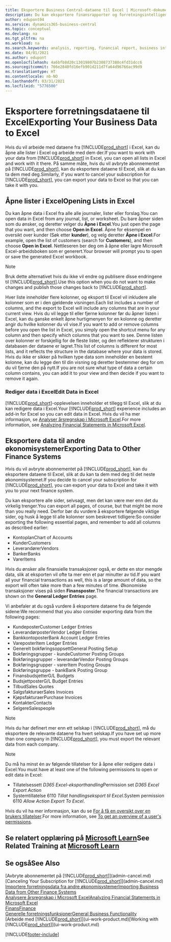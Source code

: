 ```yaml
---
title: Eksportere Business Central-dataene til Excel | Microsoft-dokumentasjon
description: Du kan eksportere finansrapporter og forretningsintelligensdata fra Business Central til Excel, eller du kan åpne Business Central-dataene i Excel.
author: edupont04
ms.service: dynamics365-business-central
ms.topic: conceptual
ms.devlang: na
ms.tgt_pltfrm: na
ms.workload: na
ms.search.keywords: analysis, reporting, financial report, business intelligence, BI, Excel
ms.date: 04/01/2021
ms.author: edupont
ms.openlocfilehash: 4a6bfb8d20c13019807b2308737380c4fd31dcc6
ms.sourcegitcommit: 766e2840fd16efb901d211d7fa64d96766ac99d9
ms.translationtype: HT
ms.contentlocale: nb-NO
ms.lasthandoff: 03/31/2021
ms.locfileid: "5776500"
---
```

# <a name="exporting-your-business-data-to-excel"></a><span data-ttu-id="5b337-103">Eksportere forretningsdataene til Excel</span><span class="sxs-lookup"><span data-stu-id="5b337-103">Exporting Your Business Data to Excel</span></span>
<span data-ttu-id="5b337-104">Hvis du vil arbeide med dataene fra [!INCLUDE[prod_short](includes/prod_short.md)] i Excel, kan du åpne alle lister i Excel og arbeide med dem der.</span><span class="sxs-lookup"><span data-stu-id="5b337-104">If you want to work with your data from [!INCLUDE[prod_short](includes/prod_short.md)] in Excel, you can open all lists in Excel and work with it there.</span></span> <span data-ttu-id="5b337-105">På samme måte, hvis du vil avbryte abonnementet på [!INCLUDE[prod_short](includes/prod_short.md)], kan du eksportere dataene til Excel, slik at du kan ta dem med deg.</span><span class="sxs-lookup"><span data-stu-id="5b337-105">Similarly, if you want to cancel your subscription for [!INCLUDE[prod_short](includes/prod_short.md)], you can export your data to Excel so that you can take it with you.</span></span>

## <a name="opening-lists-in-excel"></a><span data-ttu-id="5b337-106">Åpne lister i Excel</span><span class="sxs-lookup"><span data-stu-id="5b337-106">Opening Lists in Excel</span></span>
<span data-ttu-id="5b337-107">Du kan åpne data i Excel fra alle alle journaler, lister eller forslag.</span><span class="sxs-lookup"><span data-stu-id="5b337-107">You can open data in Excel from any journal, list, or worksheet.</span></span> <span data-ttu-id="5b337-108">Du bare åpner siden som du ønsker, og deretter velger du **Åpne i Excel**.</span><span class="sxs-lookup"><span data-stu-id="5b337-108">You just open the page that you want, and then choose **Open in Excel**.</span></span> <span data-ttu-id="5b337-109">Åpne for eksempel en oversikt over kunder (Søk etter **kunder**), og velg deretter **Åpne i Excel**.</span><span class="sxs-lookup"><span data-stu-id="5b337-109">For example, open the list of customers (search for **Customers**), and then choose **Open in Excel**.</span></span> <span data-ttu-id="5b337-110">Nettleseren ber deg om å åpne eller lagre Microsoft Excel-arbeidsboken som er generert.</span><span class="sxs-lookup"><span data-stu-id="5b337-110">Your browser will prompt you to open or save the generated Excel workbook.</span></span>  

> [!NOTE]
> <span data-ttu-id="5b337-111">Bruk dette alternativet hvis du ikke vil endre og publisere disse endringene til [!INCLUDE[prod_short](includes/prod_short.md)].</span><span class="sxs-lookup"><span data-stu-id="5b337-111">Use this option when you do not want to make changes and publish those changes back to [!INCLUDE[prod_short](includes/prod_short.md)].</span></span>  

<span data-ttu-id="5b337-112">Hver liste inneholder flere kolonner, og eksport til Excel vil inkludere alle kolonner som er i den gjeldende visningen.</span><span class="sxs-lookup"><span data-stu-id="5b337-112">Each list includes a number of columns, and the export to Excel will include any columns that are in your current view.</span></span> <span data-ttu-id="5b337-113">Hvis du vil legge til eller fjerne kolonner før du åpner listen i Excel, kan du ganske enkelt åpne hurtigmenyen for en kolonne og deretter angir du hvilke kolonner du vil vise.</span><span class="sxs-lookup"><span data-stu-id="5b337-113">If you want to add or remove columns before you open the list in Excel, you simply open the shortcut menu for any column and then specify which columns that you want to see.</span></span> <span data-ttu-id="5b337-114">Denne listen over kolonner er forskjellig for de fleste lister, og den reflekterer strukturen i databasen der dataene er lagret.</span><span class="sxs-lookup"><span data-stu-id="5b337-114">This list of columns is different for most lists, and it reflects the structure in the database where your data is stored.</span></span> <span data-ttu-id="5b337-115">Hvis du ikke er sikker på hvilken type data som inneholder en bestemt kolonne, kan du legge den til din visning og deretter bestemmer deg for om du vil fjerne den på nytt.</span><span class="sxs-lookup"><span data-stu-id="5b337-115">If you are not sure what type of data a certain column contains, you can add it to your view and then decide if you want to remove it again.</span></span>  

### <a name="edit-data-in-excel"></a><span data-ttu-id="5b337-116">Rediger data i Excel</span><span class="sxs-lookup"><span data-stu-id="5b337-116">Edit Data in Excel</span></span>
<span data-ttu-id="5b337-117">[!INCLUDE[prod_short](includes/prod_short.md)]-opplevelsen inneholder et tillegg til Excel, slik at du kan redigere data i Excel.</span><span class="sxs-lookup"><span data-stu-id="5b337-117">Your [!INCLUDE[prod_short](includes/prod_short.md)] experience includes an add-in for Excel so you can edit data in Excel.</span></span> <span data-ttu-id="5b337-118">Hvis du vil ha mer informasjon, se [Analyser årsregnskap i Microsoft Excel](finance-analyze-excel.md).</span><span class="sxs-lookup"><span data-stu-id="5b337-118">For more information, see [Analyzing Financial Statements in Microsoft Excel](finance-analyze-excel.md).</span></span>  

## <a name="exporting-data-to-other-finance-systems"></a><span data-ttu-id="5b337-119">Eksportere data til andre økonomisystemer</span><span class="sxs-lookup"><span data-stu-id="5b337-119">Exporting Data to Other Finance Systems</span></span>
<span data-ttu-id="5b337-120">Hvis du vil avbryte abonnementet på [!INCLUDE[prod_short](includes/prod_short.md)], kan du eksportere dataene til Excel, slik at du kan ta dem med deg til det neste økonomisystemet.</span><span class="sxs-lookup"><span data-stu-id="5b337-120">If you decide to cancel your subscription for [!INCLUDE[prod_short](includes/prod_short.md)], you can export your data to Excel and take it with you to your next finance system.</span></span>  

<span data-ttu-id="5b337-121">Du kan eksportere alle sider, selvsagt, men det kan være mer enn det du virkelig trenger.</span><span class="sxs-lookup"><span data-stu-id="5b337-121">You can export all pages, of course, but that might be more than you really need.</span></span> <span data-ttu-id="5b337-122">Derfor bør du vurdere å eksportere følgende viktige sider, og husk å legge til alle kolonner som beskrevet tidligere:</span><span class="sxs-lookup"><span data-stu-id="5b337-122">So consider exporting the following essential pages, and remember to add all columns as described earlier:</span></span>  

* <span data-ttu-id="5b337-123">Kontoplan</span><span class="sxs-lookup"><span data-stu-id="5b337-123">Chart of Accounts</span></span>  
* <span data-ttu-id="5b337-124">Kunder</span><span class="sxs-lookup"><span data-stu-id="5b337-124">Customers</span></span>  
* <span data-ttu-id="5b337-125">Leverandører</span><span class="sxs-lookup"><span data-stu-id="5b337-125">Vendors</span></span>  
* <span data-ttu-id="5b337-126">Banker</span><span class="sxs-lookup"><span data-stu-id="5b337-126">Banks</span></span>  
* <span data-ttu-id="5b337-127">Varer</span><span class="sxs-lookup"><span data-stu-id="5b337-127">Items</span></span>  

<span data-ttu-id="5b337-128">Hvis du ønsker alle finansielle transaksjoner også, er dette en stor mengde data, slik at eksporten vil ofte ta mer enn et par minutter av tid.</span><span class="sxs-lookup"><span data-stu-id="5b337-128">If you want all your financial transactions as well, this is a large amount of data, so the export will often take more than a few minutes of time.</span></span> <span data-ttu-id="5b337-129">Økonomiske transaksjoner vises på siden **Finansposter**.</span><span class="sxs-lookup"><span data-stu-id="5b337-129">The financial transactions are shown on the **General Ledger Entries** page.</span></span>  

<span data-ttu-id="5b337-130">Vi anbefaler at du også vurdere å eksportere dataene fra de følgende sidene:</span><span class="sxs-lookup"><span data-stu-id="5b337-130">We recommend that you also consider exporting data from the following pages:</span></span>  

* <span data-ttu-id="5b337-131">Kundeposter</span><span class="sxs-lookup"><span data-stu-id="5b337-131">Customer Ledger Entries</span></span>  
* <span data-ttu-id="5b337-132">Leverandørposter</span><span class="sxs-lookup"><span data-stu-id="5b337-132">Vendor Ledger Entries</span></span>  
* <span data-ttu-id="5b337-133">Bankkontoposter</span><span class="sxs-lookup"><span data-stu-id="5b337-133">Bank Account Ledger Entries</span></span>  
* <span data-ttu-id="5b337-134">Vareposter</span><span class="sxs-lookup"><span data-stu-id="5b337-134">Item Ledger Entries</span></span>  
* <span data-ttu-id="5b337-135">Generelt bokføringsoppsett</span><span class="sxs-lookup"><span data-stu-id="5b337-135">General Posting Setup</span></span>  
* <span data-ttu-id="5b337-136">Bokføringsgrupper - kunde</span><span class="sxs-lookup"><span data-stu-id="5b337-136">Customer Posting Groups</span></span>  
* <span data-ttu-id="5b337-137">Bokføringsgrupper - leverandør</span><span class="sxs-lookup"><span data-stu-id="5b337-137">Vendor Posting Groups</span></span>  
* <span data-ttu-id="5b337-138">Bokføringsgrupper - varer</span><span class="sxs-lookup"><span data-stu-id="5b337-138">Item Posting Groups</span></span>  
* <span data-ttu-id="5b337-139">Bokføringsgruppe - bank</span><span class="sxs-lookup"><span data-stu-id="5b337-139">Bank Posting Group</span></span>  
* <span data-ttu-id="5b337-140">Finansbudsjetter</span><span class="sxs-lookup"><span data-stu-id="5b337-140">G/L Budgets</span></span>  
* <span data-ttu-id="5b337-141">Budsjettposter</span><span class="sxs-lookup"><span data-stu-id="5b337-141">G/L Budget Entries</span></span>  
* <span data-ttu-id="5b337-142">Tilbud</span><span class="sxs-lookup"><span data-stu-id="5b337-142">Sales Quotes</span></span>  
* <span data-ttu-id="5b337-143">Salgsfakturaer</span><span class="sxs-lookup"><span data-stu-id="5b337-143">Sales Invoices</span></span>  
* <span data-ttu-id="5b337-144">Kjøpsfakturaer</span><span class="sxs-lookup"><span data-stu-id="5b337-144">Purchase Invoices</span></span>  
* <span data-ttu-id="5b337-145">Kontakter</span><span class="sxs-lookup"><span data-stu-id="5b337-145">Contacts</span></span>  
* <span data-ttu-id="5b337-146">Selgere</span><span class="sxs-lookup"><span data-stu-id="5b337-146">Salespeople</span></span>  

> [!NOTE]  
> <span data-ttu-id="5b337-147">Hvis du har definert mer enn ett selskap i [!INCLUDE[prod_short](includes/prod_short.md)], må du eksportere de relevante dataene fra hvert selskap.</span><span class="sxs-lookup"><span data-stu-id="5b337-147">If you have set up more than one company in [!INCLUDE[prod_short](includes/prod_short.md)], you must export the relevant data from each company.</span></span>

> [!NOTE]
> <span data-ttu-id="5b337-148">Du må ha minst én av følgende tillatelser for å åpne eller redigere data i Excel:</span><span class="sxs-lookup"><span data-stu-id="5b337-148">You must have at least one of the following permissions to open or edit data in Excel:</span></span>
>    - <span data-ttu-id="5b337-149">Tillatelsessett *D365 Excel-eksporthandling*</span><span class="sxs-lookup"><span data-stu-id="5b337-149">Permission set *D365 Excel Export Action*</span></span>  
>    - <span data-ttu-id="5b337-150">Systemtillatelse 6110 *Tillat handlingseksport til Excel*.</span><span class="sxs-lookup"><span data-stu-id="5b337-150">System permission 6110 *Allow Action Export To Excel*.</span></span>  

<span data-ttu-id="5b337-151">Hvis du vil ha mer informasjon, kan du se [For å få en oversikt over en brukers tillatelser](ui-define-granular-permissions.md#to-get-an-overview-of-a-users-permissions).</span><span class="sxs-lookup"><span data-stu-id="5b337-151">For more information, see [To get an overview of a user's permissions](ui-define-granular-permissions.md#to-get-an-overview-of-a-users-permissions).</span></span>

## <a name="see-related-training-at-microsoft-learn"></a><span data-ttu-id="5b337-152">Se relatert opplæring på [Microsoft Learn](/learn/modules/configure-powerbi-excel-dynamics-365-business-central/index)</span><span class="sxs-lookup"><span data-stu-id="5b337-152">See Related Training at [Microsoft Learn](/learn/modules/configure-powerbi-excel-dynamics-365-business-central/index)</span></span>

## <a name="see-also"></a><span data-ttu-id="5b337-153">Se også</span><span class="sxs-lookup"><span data-stu-id="5b337-153">See Also</span></span>
<span data-ttu-id="5b337-154">[Avbryte abonnementet på [!INCLUDE[prod_short](includes/prod_short.md)]](admin-cancel.md)</span><span class="sxs-lookup"><span data-stu-id="5b337-154">[Canceling Your Subscription for [!INCLUDE[prod_short](includes/prod_short.md)]](admin-cancel.md)</span></span>  
[<span data-ttu-id="5b337-155">Importere forretningsdata fra andre økonomisystemer</span><span class="sxs-lookup"><span data-stu-id="5b337-155">Importing Business Data from Other Finance Systems</span></span>](across-import-data-configuration-packages.md)  
[<span data-ttu-id="5b337-156">Analysere årsregnskap i Microsoft Excel</span><span class="sxs-lookup"><span data-stu-id="5b337-156">Analyzing Financial Statements in Microsoft Excel</span></span>](finance-analyze-excel.md)  
[<span data-ttu-id="5b337-157">Finans</span><span class="sxs-lookup"><span data-stu-id="5b337-157">Finance</span></span>](finance.md)  
[<span data-ttu-id="5b337-158">Generelle forretningsfunksjoner</span><span class="sxs-lookup"><span data-stu-id="5b337-158">General Business Functionality</span></span>](ui-across-business-areas.md)  
<span data-ttu-id="5b337-159">[Arbeide med [!INCLUDE[prod_short](includes/prod_short.md)]](ui-work-product.md)</span><span class="sxs-lookup"><span data-stu-id="5b337-159">[Working with [!INCLUDE[prod_short](includes/prod_short.md)]](ui-work-product.md)</span></span>  


[!INCLUDE[footer-include](includes/footer-banner.md)]